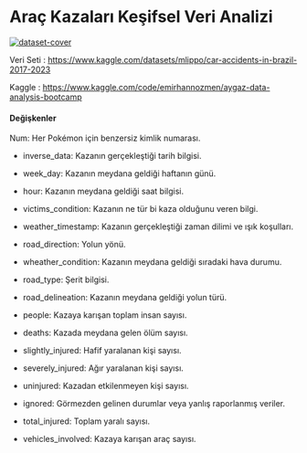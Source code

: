 # Araç Kazaları Keşifsel Veri Analizi


<a href="https://static.wikia.nocookie.net/car-accident/images/2/28/Car_crash_1.png/revision/latest?cb=20230903062836"><img src="https://static.wikia.nocookie.net/car-accident/images/2/28/Car_crash_1.png/revision/latest?cb=20230903062836" alt="dataset-cover" border="0"></a>


Veri Seti : https://www.kaggle.com/datasets/mlippo/car-accidents-in-brazil-2017-2023

Kaggle : https://www.kaggle.com/code/emirhannozmen/aygaz-data-analysis-bootcamp



#### Değişkenler


Num: Her Pokémon için benzersiz kimlik numarası.

* inverse_data: Kazanın gerçekleştiği tarih bilgisi.

* week_day: Kazanın meydana geldiği haftanın günü.

* hour: Kazanın meydana geldiği saat bilgisi.

* victims_condition: Kazanın ne tür bi kaza olduğunu veren bilgi.

* weather_timestamp: Kazanın gerçekleştiği zaman dilimi ve ışık koşulları.

* road_direction: Yolun yönü.

* wheather_condition: Kazanın meydana geldiği sıradaki hava durumu.

* road_type: Şerit bilgisi.

* road_delineation: Kazanın meydana geldiği yolun türü.

* people: Kazaya karışan toplam insan sayısı.

* deaths: Kazada meydana gelen ölüm sayısı.

* slightly_injured: Hafif yaralanan kişi sayısı.

* severely_injured: Ağır yaralanan kişi sayısı.

* uninjured: Kazadan etkilenmeyen kişi sayısı.

* ignored: Görmezden gelinen durumlar veya yanlış raporlanmış veriler.

* total_injured: Toplam yaralı sayısı.

* vehicles_involved: Kazaya karışan araç sayısı.
